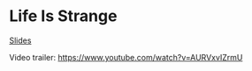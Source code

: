 # Life Is Strange

[Slides](https://docs.google.com/a/wecancodeit.org/presentation/d/1F1aHwgVWd4eZ3j3HuSqlntrzcVEFIKuLS97jFum6HuY)

Video trailer: https://www.youtube.com/watch?v=AURVxvIZrmU